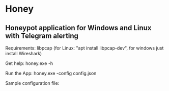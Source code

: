 # Honey
## Honeypot application for Windows and Linux with Telegram alerting

Requirements: libpcap (for Linux: "apt install libpcap-dev", for windows just install Wireshark)

Get help: honey.exe -h

Run the App: honey.exe -config config.json

Sample configuration file:


